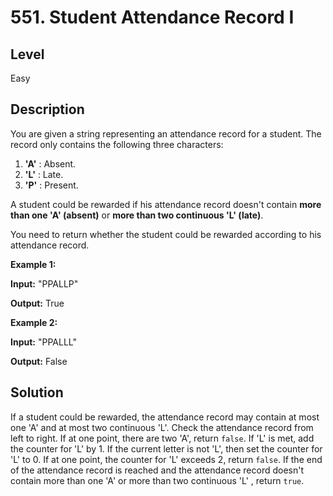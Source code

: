 # 551. Student Attendance Record I
## Level
Easy

## Description
You are given a string representing an attendance record for a student. The record only contains the following three characters:

1. **'A'** : Absent.
2. **'L'** : Late.
3. **'P'** : Present.

A student could be rewarded if his attendance record doesn't contain **more than one 'A' (absent)** or **more than two continuous 'L' (late)**.

You need to return whether the student could be rewarded according to his attendance record.

**Example 1:**

**Input:** "PPALLP"

**Output:** True

**Example 2:**

**Input:** "PPALLL"

**Output:** False

## Solution
If a student could be rewarded, the attendance record may contain at most one 'A' and at most two continuous 'L'. Check the attendance record from left to right. If at one point, there are two 'A', return `false`. If 'L' is met, add the counter for 'L' by 1. If the current letter is not 'L', then set the counter for 'L' to 0. If at one point, the counter for 'L' exceeds 2, return `false`. If the end of the attendance record is reached and the attendance record  doesn't contain more than one 'A' or more than two continuous 'L' , return `true`.
